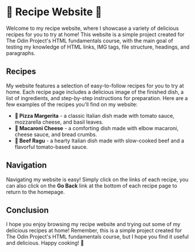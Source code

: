 # 🍴 Recipe Website 🍴

Welcome to my recipe website, where I showcase a variety of delicious recipes for you to try at home! This website is a simple project created for The Odin Project's HTML fundamentals course, with the main goal of testing my knowledge of HTML links, IMG tags, file structure, headings, and paragraphs.

## Recipes

My website features a selection of easy-to-follow recipes for you to try at home. Each recipe page includes a delicious image of the finished dish, a list of ingredients, and step-by-step instructions for preparation. Here are a few examples of the recipes you'll find on my website:

- **🍕 Pizza Margerita** - a classic Italian dish made with tomato sauce, mozzarella cheese, and basil leaves.
- **🧀 Macaroni Cheese** - a comforting dish made with elbow macaroni, cheese sauce, and bread crumbs.
- **🍖 Beef Ragu** - a hearty Italian dish made with slow-cooked beef and a flavorful tomato-based sauce.

## Navigation

Navigating my website is easy! Simply click on the links of each recipe, you can also click on the **Go Back** link at the bottom of each recipe page to return to the homepage.

## Conclusion

I hope you enjoy browsing my recipe website and trying out some of my delicious recipes at home! Remember, this is a simple project created for The Odin Project's HTML fundamentals course, but I hope you find it useful and delicious. Happy cooking! 🍴

